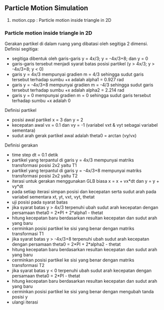 ## Particle Motion Simulation

1. motion.cpp : Particle motion inside triangle in 2D


### Particle motion inside triangle in 2D

Gerakan partikel di dalam ruang yang dibatasi oleh segitiga 2 dimensi.
Definisi segitiga:

* segitiga dibentuk oleh garis-garis y = 4x/3; y = -4x/3+8; dan y = 0
* garis-garis tersebut menjadi syarat batas posisi partikel (y > 4x/3; y > -4x/3+8; y < 0)
* garis y = 4x/3 mempunyai gradien m = 4/3 sehingga sudut garis tersebut terhadap sumbu +x adalah alpha1 = 0.927 rad
* garis y = -4x/3+8 mempunyai  gradien m = -4/3 sehingga sudut garis tersebut terhadap sumbu +x adalah alpha2 = 2.214 rad
* garis y = 0 mempunyai gradien m = 0 sehingga sudut garis tersebut terhadap sumbu +x adalah 0

Definisi partikel

* posisi awal partikel x = 3 dan y = 2
* kecepatan awal vx = 0.1 dan vy = -1 (variabel vxt & vyt sebagai variabel sementara)
* sudut arah gerak partikel awal adalah theta0 = arctan (vy/vx)

Definisi gerakan
* time step dt = 0.1 detik
* partikel yang terpantul di garis y = 4x/3 mempunyai matriks transformasi posisi 2x2 yaitu T1
* partikel yang terpantul di garis y = -4x/3+8 mempunyai matriks transformasi posisi 2x2 yaitu T2
* iterasi untuk gerakan menggunakan GLB biasa x = x + vx\*dt dan y = y + vy\*dt
* pada setiap iterasi simpan posisi dan kecepatan serta sudut arah pada variabel sementara xt, yt, vxt, vyt, thetat
* uji posisi pada syarat batas
* jika syarat batas y > 4x/3 terpenuhi ubah sudut arah kecepatan dengan persamaan theta0 = 2\*PI + 2\*alpha1 - thetat
* hitung kecepatan baru berdasarkan resultan kecepatan dan sudut arah yang baru
* cerminkan posisi partikel ke sisi yang benar dengan matriks transformasi T1
* jika syarat batas y > -4x/3+8 terpenuhi ubah sudut arah kecepatan dengan persamaan theta0 = 2\*PI + 2\*alpha2 - thetat
* hitung kecepatan baru berdasarkan resultan kecepatan dan sudut arah yang baru
* cerminkan posisi partikel ke sisi yang benar dengan matriks transformasi T2
* jika syarat batas y < 0 terpenuhi ubah sudut arah kecepatan dengan persamaan theta0 = 2\*PI - thetat
* hitung kecepatan baru berdasarkan resultan kecepatan dan sudut arah yang baru
* cerminkan posisi partikel ke sisi yang benar dengan mengubah tanda posisi y
* ulangi iterasi
